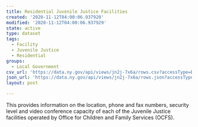 ```yaml
---
title: Residential Juvenile Justice Facilities
created: '2020-11-12T04:00:06.937920'
modified: '2020-11-12T04:00:06.937929'
state: active
type: dataset
tags:
  - Facility
  - Juvenile Justice
  - Residential
groups:
  - Local Government
csv_url: 'https://data.ny.gov/api/views/jn2j-7x6a/rows.csv?accessType=DOWNLOAD'
json_url: 'https://data.ny.gov/api/views/jn2j-7x6a/rows.json?accessType=DOWNLOAD'
layout: post

---
```

This provides information on the location, phone and fax numbers, security level and video conference capacity of each of the Juvenile Justice facilities operated by Office for Children and Family Services (OCFS).

